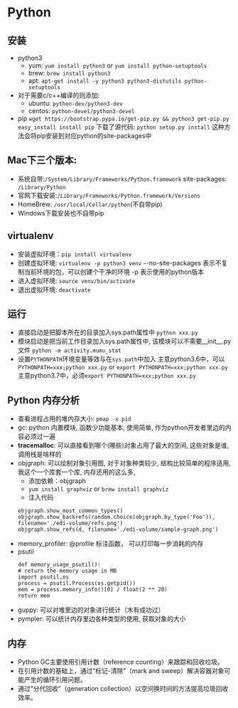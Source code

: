 # Python
## 安装
- python3
  - yum: `yum install python3` or `yum install python-setuptools`
  - brew: `brew install python3`
  - apt: `apt-get install -y python3 python3-distutils python-setuptools`
- 对于需要c/c++编译的则添加:
  - ubuntu: `python-dev/python3-dev`
  - centos: `python-devel/python3-devel`
- pip
    `wget https://bootstrap.pypa.io/get-pip.py && python3 get-pip.py`
    `easy_install install pip`
    下载了源代码: `python setup.py install`
    这种方法会将pip安装到对应python的site-packages中
## Mac下三个版本:
- 系统自带:`/System/Library/Frameworks/Python.framework` site-packages: `/Library/Python`
- 官网下载安装:`/Library/Frameworks/Python.framework/Versions`
- HomeBrew: `/usr/local/Cellar/python`(不自带pip)
- Windows下载安装也不自带pip
## virtualenv
- 安装虚拟环境：`pip install virtualenv`
- 创建虚拟环境: `virtualenv -p python3 venv`
    --no-site-packages 表示不复制当前环境的包，可以创建个干净的环境
    -p 表示使用的python版本
- 进入虚拟环境: `source venv/bin/activate`
- 退出虚拟环境: `deactivate`
## 运行
- 直接启动是把脚本所在的目录加入sys.path属性中
  `python xxx.py`
- 模块启动是把当前工作目录加入sys.path属性中, 该模块可以不需要__init__.py文件
  `python -m activity.mumu_stat`
- 设置`PYTHONPATH`环境变量等效与在`sys.path`中加入
    主意python3.6中，可以`PYTHONPATH=xxx;python xxx.py` or `export PYTHONPATH=xxx;python xxx.py`
    主意python3.7中，必须`export PYTHONPATH=xxx;python xxx.py`

## Python 内存分析
- 查看进程占用的堆内存大小: `pmap -x pid`
- gc: python 内置模块, 函数少功能基本, 使用简单, 作为python开发者里边的内容必须过一遍
- **tracemalloc**: 可以直接看到哪个(哪些)对象占用了最大的空间, 这些对象是谁, 调用栈是啥样的
- objgraph: 可以绘制对象引用图, 对于对象种类较少, 结构比较简单的程序适用, 我这个一个库套一个库, 内存还用的这么多,
    - 添加依赖：objgraph 
    - `yum install graphviz` or `brew install graphviz`
    -  注入代码
    ```
    objgraph.show_most_common_types()
    objgraph.show_backrefs(random.choice(objgraph.by_type('Foo')), filename='./edi-volume/refs.png')
    objgraph.show_refs(d, filename='./edi-volume/sample-graph.png')
    ```
- memory_profiler:
    @profile 标注函数， 可以打印每一步消耗的内存
- psutil
    ```
    def memory_usage_psutil():
    # return the memory usage in MB
    import psutil,os
    process = psutil.Process(os.getpid())
    mem = process.memory_info()[0] / float(2 ** 20)
    return mem
    ```
- guppy: 可以对堆里边的对象进行统计（木有成功过）   
- pympler: 可以统计内存里边各种类型的使用, 获取对象的大小
## 内存
- Python GC主要使用引用计数（reference counting）来跟踪和回收垃圾。
- 在引用计数的基础上，通过“标记-清除”（mark and sweep）解决容器对象可能产生的循环引用问题。
- 通过“分代回收”（generation collection）以空间换时间的方法提高垃圾回收效率。